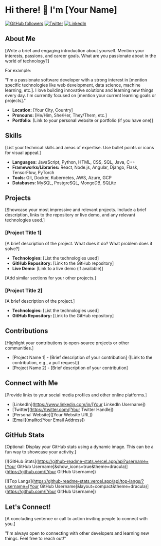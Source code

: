 # Hi there! 👋 I'm [Your Name]

[![GitHub followers](https://img.shields.io/github/followers/Samriddhi28-17?style=social&label=Follow&maxAge=3600)](https://github.com/Samriddhi28-17?tab=followers)
[![Twitter](https://img.shields.io/twitter/follow/yourSAMRIDDHIly?style=social)](https://twitter.com/yourSAMRIDDHIly)
[![LinkedIn](https://img.shields.io/badge/LinkedIn-%230077B5.svg?logo=linkedin&logoColor=white)](https://www.linkedin.com/in/samriddhibagchi)

## About Me

[Write a brief and engaging introduction about yourself.  Mention your interests, passions, and career goals.  What are you passionate about in the world of technology?]

For example:

"I'm a passionate software developer with a strong interest in [mention specific technologies like web development, data science, machine learning, etc.].  I love building innovative solutions and learning new things every day.  I'm currently focused on [mention your current learning goals or projects]."

*   **Location:** [Your City, Country]
*   **Pronouns:** [He/Him, She/Her, They/Them, etc.]
*   **Portfolio:** [Link to your personal website or portfolio (if you have one)]

## Skills

[List your technical skills and areas of expertise.  Use bullet points or icons for visual appeal.]

*   **Languages:** JavaScript, Python, HTML, CSS, SQL, Java, C++
*   **Frameworks/Libraries:** React, Node.js, Angular, Django, Flask, TensorFlow, PyTorch
*   **Tools:** Git, Docker, Kubernetes, AWS, Azure, GCP
*   **Databases:** MySQL, PostgreSQL, MongoDB, SQLite

## Projects

[Showcase your most impressive and relevant projects.  Include a brief description, links to the repository or live demo, and any relevant technologies used.]

### [Project Title 1]

[A brief description of the project.  What does it do?  What problem does it solve?]

*   **Technologies:** [List the technologies used]
*   **GitHub Repository:** [Link to the GitHub repository]
*   **Live Demo:** [Link to a live demo (if available)]

[Add similar sections for your other projects.]

### [Project Title 2]

[A brief description of the project.]

*   **Technologies:** [List the technologies used]
*   **GitHub Repository:** [Link to the GitHub repository]

## Contributions

[Highlight your contributions to open-source projects or other communities.]

*   [Project Name 1] - [Brief description of your contribution] ([Link to the contribution, e.g., a pull request])
*   [Project Name 2] - [Brief description of your contribution]

## Connect with Me

[Provide links to your social media profiles and other online platforms.]

*   [LinkedIn](https://www.linkedin.com/in/[Your LinkedIn Username])
*   [Twitter](https://twitter.com/[Your Twitter Handle])
*   [Personal Website]([Your Website URL])
*   [Email](mailto:[Your Email Address])

## GitHub Stats

[Optional: Display your GitHub stats using a dynamic image.  This can be a fun way to showcase your activity.]

[![GitHub Stats](https://github-readme-stats.vercel.app/api?username=[Your GitHub Username]&show_icons=true&theme=dracula)](https://github.com/[Your GitHub Username])

[![Top Langs](https://github-readme-stats.vercel.app/api/top-langs/?username=[Your GitHub Username]&layout=compact&theme=dracula)](https://github.com/[Your GitHub Username])

## Let's Connect!

[A concluding sentence or call to action inviting people to connect with you.]

"I'm always open to connecting with other developers and learning new things. Feel free to reach out!"
